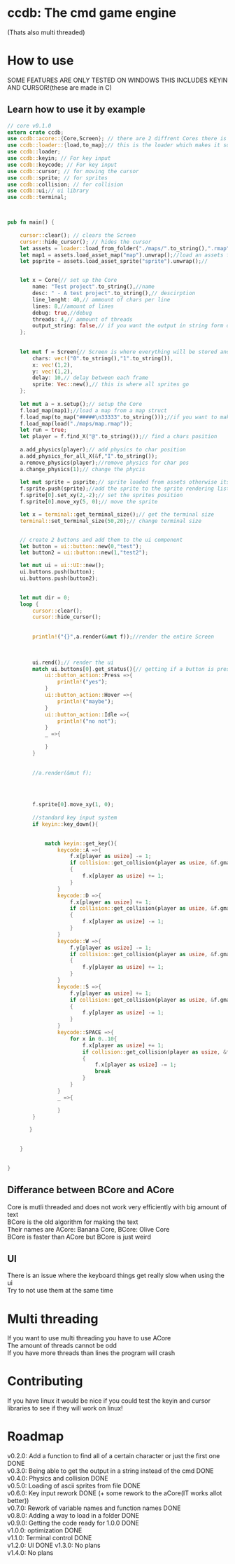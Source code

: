 # ccdb:  The cmd game engine  
(Thats also multi threaded)  
  
# How to use  
  
SOME FEATURES ARE ONLY TESTED ON WINDOWS THIS INCLUDES KEYIN AND CURSOR!(these are made in C)  
  
  
## Learn how to use it by example  
  
  
```rust  
// core v0.1.0
extern crate ccdb;
use ccdb::acore::{Core,Screen}; // there are 2 diffrent Cores there is Core and there is banana both work the same way when talking to them 
use ccdb::loader::{load,to_map};// this is the loader which makes it so you can load a map from file or load a map from string 
use ccdb::loader;
use ccdb::keyin; // For key input
use ccdb::keycode; // For key input
use ccdb::cursor; // for moving the cursor
use ccdb::sprite; // for sprites
use ccdb::collision; // for collision
use ccdb::ui;// ui library 
use ccdb::terminal;



pub fn main() {
    
    cursor::clear(); // clears the Screen
    cursor::hide_cursor(); // hides the cursor
    let assets = loader::load_from_folder("./maps/".to_string(),".rmap".to_string(),".rsprite".to_string()); // get a folder of maps and sprites 
    let map1 = assets.load_asset_map("map").unwrap();//load an assets from the folder struct 
    let psprite = assets.load_asset_sprite("sprite").unwrap();//


    let x = Core{// set up the Core
        name: "Test project".to_string(),//name 
        desc: " - A test project".to_string(),// descirption
        line_lenght: 40,// ammount of chars per line
        lines: 8,//amount of lines
        debug: true,//debug 
        threads: 4,// ammount of threads
        output_string: false,// if you want the output in string form or it just to printed out to the console directly 
    };
    
    
    let mut f = Screen{// Screen is where everything will be stored and how it should be renderd 
        chars: vec!("0".to_string(),"1".to_string()),
        x: vec!(1,2),
        y: vec!(1,2),
        delay: 10,// delay between each frame
        sprite: Vec::new(),// this is where all sprites go
    };
    
    let mut a = x.setup();// setup the Core
    f.load_map(map1);//load a map from a map struct 
    f.load_map(to_map("#####\n33333".to_string()));//if you want to make a map out of a string 
    f.load_map(load("./maps/map.rmap"));
    let run = true;
    let player = f.find_X("@".to_string());// find a chars position
    
    a.add_physics(player);// add physics to char position
    a.add_physics_for_all_X(&f,"I".to_string());
    a.remove_physics(player);//remove physics for char pos
    a.change_physics(1);// change the phycis 
    
    let mut sprite = psprite;// sprite loaded from assets otherwise its sprite::load("./maps/sprite.rsprite");
    f.sprite.push(sprite);//add the sprite to the sprite rendering list 
    f.sprite[0].set_xy(2,-2);// set the sprites position
    f.sprite[0].move_xy(5, 0);// move the sprite

    let x = terminal::get_terminal_size();// get the terminal size
    terminal::set_terminal_size(50,20);// change terminal size


    // create 2 buttons and add them to the ui component 
    let button = ui::button::new(0,"test");
    let button2 = ui::button::new(1,"test2");

    let mut ui = ui::UI::new();
    ui.buttons.push(button);
    ui.buttons.push(button2);
    

    let mut dir = 0;
    loop {
        cursor::clear();
        cursor::hide_cursor();
   
        
        println!("{}",a.render(&mut f));//render the entire Screen

        
        
        ui.rend();// render the ui
        match ui.buttons[0].get_status(){// getting if a button is pressed down or hoverd over or not 
            ui::button_action::Press =>{
                println!("yes");
            }
            ui::button_action::Hover =>{
                println!("maybe");
            }
            ui::button_action::Idle =>{
                println!("no not");
            }
            _ =>{

            }
        }
        
        
        //a.render(&mut f);

       
        

        f.sprite[0].move_xy(1, 0);
        
        //standard key input system
        if keyin::key_down(){

        
            match keyin::get_key(){
                keycode::A =>{
                    f.x[player as usize] -= 1;
                    if collision::get_collision(player as usize, &f.gmap())//how to get the collision must pass in the Screen
                    {
                        f.x[player as usize] += 1;
                    }
                }
                keycode::D =>{
                    f.x[player as usize] += 1;
                    if collision::get_collision(player as usize, &f.gmap())
                    {
                        f.x[player as usize] -= 1;
                    }
                }
                keycode::W =>{
                    f.y[player as usize] -= 1;
                    if collision::get_collision(player as usize, &f.gmap())
                    {
                        f.y[player as usize] += 1;
                    }
                }
                keycode::S =>{
                    f.y[player as usize] += 1;
                    if collision::get_collision(player as usize, &f.gmap())
                    {
                        f.y[player as usize] -= 1;
                    }
                }
                keycode::SPACE =>{
                    for x in 0..10{
                        f.x[player as usize] += 1;
                        if collision::get_collision(player as usize, &f.gmap())
                        {
                            f.x[player as usize] -= 1;
                            break
                        }
                    }   
                }
                _ =>{

                }
        }   
        
       }
      

    }

  
}


```  
  
## Differance between BCore and ACore  
Core is mutli threaded and does not work very efficiently with big amount of text  
BCore is the old algorithm for making the text  
Their names are ACore: Banana Core, BCore: Olive Core  
BCore is faster than ACore but BCore is just weird  

## UI  
There is an issue where the keyboard things get really slow when using the ui    
Try to not use them at the same time  
  
# Multi threading  
If you want to use multi threading you have to use ACore  
The amount of threads cannot be odd  
If you have more threads than lines the program will crash  
  
# Contributing  
If you have linux it would be nice if you could test the keyin and cursor libraries to see if they will work on linux!  
  
# Roadmap  
v0.2.0: Add a function to find all of a certain character or just the first one  DONE  
v0.3.0: Being able to get the output in a string instead of the cmd   DONE  
v0.4.0: Physics and collision  DONE  
v0.5.0: Loading of ascii sprites from file  DONE  
v0.6.0: Key input rework  DONE (+ some rework to the aCore(IT works allot better))  
v0.7.0: Rework of variable names and function names  DONE  
v0.8.0: Adding a way to load in a folder  DONE  
v0.9.0: Getting the code ready for 1.0.0  DONE  
v1.0.0: optimization  DONE  
v1.1.0: Terminal control  DONE  
v1.2.0: UI   DONE
v1.3.0: No plans  
v1.4.0: No plans  
